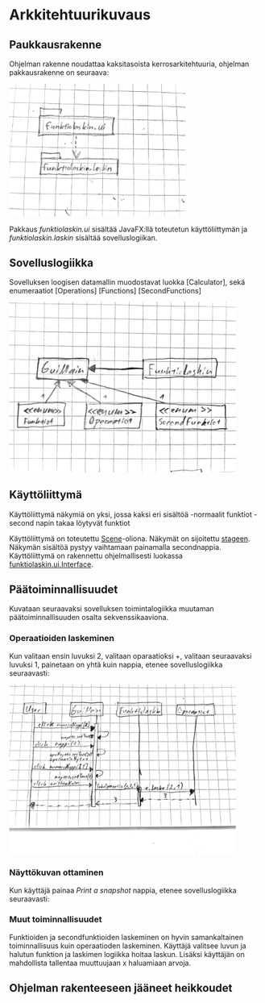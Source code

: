 # Arkkitehtuurikuvaus

## Paukkausrakenne 
Ohjelman rakenne noudattaa kaksitasoista kerrosarkitehtuuria, ohjelman pakkausrakenne on seuraava:

<img src="https://github.com/eidzei/otm-harjoitustyo/blob/master/Funktiolaskin/dokumentointi/kuvat/pakkausrakenne.png" width="350">

Pakkaus _funktiolaskin.ui_ sisältää JavaFX:llä toteutetun käyttöliittymän ja _funktiolaskin.laskin_ sisältää sovelluslogiikan.
## Sovelluslogiikka
Sovelluksen loogisen datamallin muodostavat luokka [Calculator], sekä enumeraatiot [Operations] [Functions] [SecondFunctions]

<img src="https://github.com/eidzei/otm-harjoitustyo/blob/master/Funktiolaskin/dokumentointi/kuvat/sovelluslogiikka.png" width="450">

## Käyttöliittymä

Käyttöliittymä näkymiä on yksi, jossa kaksi eri sisältöä
-normaalit funktiot
-second napin takaa löytyvät funktiot

Käyttöliittymä on toteutettu [Scene](https://docs.oracle.com/javase/8/javafx/api/javafx/scene/Scene.html)-oliona. Näkymät on sijoitettu [stageen](https://docs.oracle.com/javase/8/javafx/api/javafx/stage/Stage.html). Näkymän sisältöä pystyy vaihtamaan painamalla secondnappia. Käyttöliittymä on rakennettu ohjelmallisesti luokassa [funktiolaskin.ui.Interface](https://github.com/eidzei/otm-harjoitustyo/blob/master/Funktiolaskin/src/main/java/funktiolaskin/ui/Interface.java).

## Päätoiminnallisuudet

Kuvataan seuraavaksi sovelluksen toimintalogiikka muutaman päätoiminnallisuuden osalta sekvenssikaaviona.

### Operaatioiden laskeminen

Kun valitaan ensin luvuksi 2, valitaan oparaatioksi +, valitaan seuraavaksi luvuksi 1, painetaan on yhtä kuin nappia, etenee sovelluslogiikka seuraavasti:

<img src="https://github.com/eidzei/otm-harjoitustyo/blob/master/Funktiolaskin/dokumentointi/kuvat/kaksplusyks.png" width="450">

### Näyttökuvan ottaminen

Kun käyttäjä painaa *Print a snapshot* nappia, etenee sovelluslogiikka seuraavasti:

### Muut toiminnallisuudet
Funktioiden ja secondfunktioiden laskeminen on hyvin samankaltainen toiminnallisuus kuin operaatioden laskeminen. Käyttäjä valitsee luvun ja halutun funktion ja laskimen logiikka hoitaa laskun. Lisäksi käyttäjän on mahdollista tallentaa muuttuujaan x haluamiaan arvoja.

## Ohjelman rakenteeseen jääneet heikkoudet


